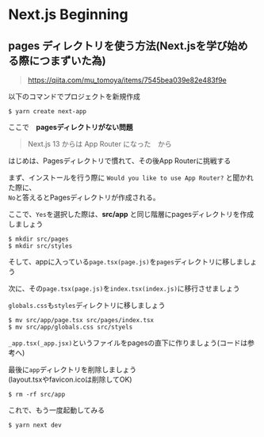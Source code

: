 # Next.js Beginning
## pages ディレクトリを使う方法(Next.jsを学び始める際につまずいた為)
> https://qiita.com/mu_tomoya/items/7545bea039e82e483f9e  

以下のコマンドでプロジェクトを新規作成  
```
$ yarn create next-app  
```
ここで　**pagesディレクトリがない問題**  
> Next.js 13 からは App Router になった　から

はじめは、Pagesディレクトリで慣れて、その後App Routerに挑戦する  


まず、インストールを行う際に `Would you like to use App Router?`  と聞かれた際に、  
`No`と答えるとPagesディレクトリが作成される。

ここで、`Yes`を選択した際は、**src/app** と同じ階層にpagesディレクトリを作成しましょう  
```
$ mkdir src/pages
$ mkdir src/styles 
```
そして、appに入っている`page.tsx(page.js)`を`pages`ディレクトリに移しましょう  

次に、その`page.tsx(page.js)`を`index.tsx(index.js)`に移行させましょう  

`globals.css`も`styles`ディレクトリに移しましょう
```
$ mv src/app/page.tsx src/pages/index.tsx
$ mv src/app/globals.css src/styels
```

`_app.tsx(_app.jsx)`というファイルをpagesの直下に作りましょう(コードは参考へ)  

最後に`app`ディレクトリを削除しましょう    
(layout.tsxやfavicon.icoは削除してOK)
``` 
$ rm -rf src/app
```

これで、もう一度起動してみる  
```
$ yarn next dev
```
